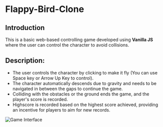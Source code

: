 # Flappy-Bird-Clone

## Introduction
This is a basic web-based controlling game developed using **Vanilla JS** where the user can control the character to avoid collisions.

## Description:
- The user controls the character by clicking to make it fly (You can use Space key or Arrow Up Key to control).
- The character automatically descends due to gravity and needs to be navigated in between the gaps to continue the game.
- Colliding with the obstacles or the ground ends the game, and the player's score is recorded.
- Highscore is recorded based on the highest score achieved, providing an incentive for players to aim for new records.

![Game Interface](/images/game-interface.png)
